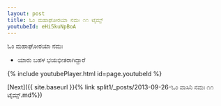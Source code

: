 ```yaml
---
layout: post
title: ಓಂ ಮಹಾಘೋರಯಾ ನಮಃ ೧೧ ಟೈಮ್ಸ್
youtubeId: eHi5kuNpBoA
---
```

 
 
 ಓಂ ಮಹಾಘೋರಯಾ ನಮಃ  
 
 -  ಯಾರು ಬಹಳ ಭಯಭೀತರಾಗಿದ್ದಾರೆ 
 
  
 
  
 
 
 
 
 
 


{% include youtubePlayer.html id=page.youtubeId %}
 
[Next]({{ site.baseurl }}{% link  split1/_posts/2013-09-26-ಓಂ ವಾಸಿನಿ ನಮಃ ೧೧ ಟೈಮ್ಸ್.md%})
 
